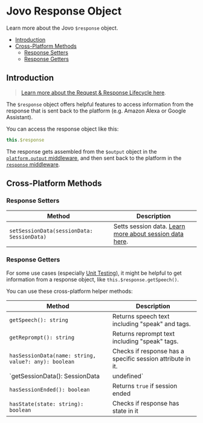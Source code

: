 # Jovo Response Object

Learn more about the Jovo `$response` object.

* [Introduction](#introduction)
* [Cross-Platform Methods](#cross-platform-methods)
   * [Response Setters](#response-setters)
   * [Response Getters](#response-getters)

## Introduction

> [Learn more about the Request & Response Lifecycle here](./README.md '../').

The `$response` object offers helpful features to access information from the response that is sent back to the platform (e.g. Amazon Alexa or Google Assistant).

You can access the response object like this:

```javascript
this.$response
```

The response gets assembled from the `$output` object in the [`platform.output` middleware](../../advanced-concepts/architecture.md '../architecture'), and then sent back to the platform in the [`response` middleware](../../advanced-concepts/architecture.md '../architecture').

## Cross-Platform Methods

### Response Setters

| Method        | Description        | 
| ------------- |-------------| 
| `setSessionData(sessionData: SessionData)` | Setts session data. [Learn more about session data here](../../basic-concepts/data#session-data '../data#session-data'). | 


### Response Getters

For some use cases (especially [Unit Testing](../../testing/unit-testing.md '../unit-testing')), it might be helpful to get information from a response object, like `this.$response.getSpeech()`.

You can use these cross-platform helper methods:

| Method        | Description        | 
| ------------- |-------------| 
| `getSpeech(): string` | Returns speech text including "speak" and tags. | 
| `getReprompt(): string` | Returns reprompt text including "speak" tags. | 
| `hasSessionData(name: string, value?: any): boolean` | Checks if response has a specific session attribute in it.
| `getSessionData(): SessionData | undefined` | Returns session data. [Learn more about session data here](../../basic-concepts/data#session-data '../data#session-data'). | 
| `hasSessionEnded(): boolean` | Returns `true` if session ended | 
| `hasState(state: string): boolean` | Checks if response has state in it | 




<!--[metadata]: {"description": "Learn more about the Jovo $response object.",
		        "route": "requests-responses/response"}-->
